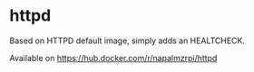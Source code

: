 # httpd

Based on HTTPD default image, simply adds an HEALTCHECK.

Available on https://hub.docker.com/r/napalmzrpi/httpd
